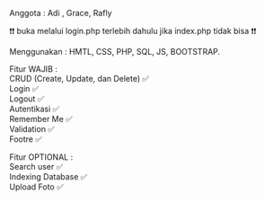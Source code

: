 Anggota : Adi , Grace, Rafly 


❗️❗️ buka melalui login.php terlebih dahulu jika index.php tidak bisa ❗️❗️ 

Menggunakan : HMTL, CSS, PHP, SQL, JS, BOOTSTRAP.

Fitur  WAJIB : <br />
CRUD (Create, Update, dan Delete) ✅<br />
Login ✅ <br />
Logout ✅ <br /> 
Autentikasi ✅ <br /> 
Remember Me ✅ <br /> 
Validation ✅ <br />
Footre ✅ <br />

Fitur OPTIONAL : <br />
Search user ✅ <br />
Indexing Database ✅ <br />
Upload Foto ✅  
